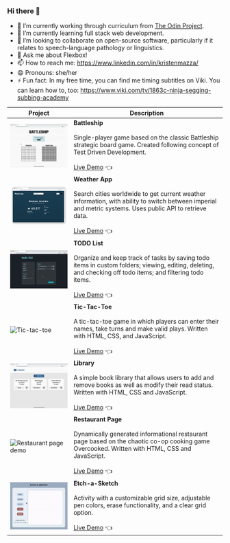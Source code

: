 ### Hi there 👋

- 🔭 I’m currently working through curriculum from [The Odin Project](https://www.theodinproject.com/).
- 🌱 I’m currently learning full stack web development.
- 👯 I’m looking to collaborate on open-source software, particularly if it relates to speech-language pathology or linguistics.
- 💬 Ask me about Flexbox!
- 📫 How to reach me: https://www.linkedin.com/in/kristenmazza/
- 😄 Pronouns: she/her
- ⚡ Fun fact: In my free time, you can find me timing subtitles on Viki. You can learn how to, too: https://www.viki.com/tv/1863c-ninja-segging-subbing-academy


Project | Description
--- | ---
| <img src="https://raw.githubusercontent.com/kristenmazza/battleship/main/src/images/battleship-demo.gif" alt="Battleship demo" style="width: 300px;"/> | **Battleship** <br/><br/> Single-player game based on the classic Battleship strategic board game. Created following concept of Test Driven Development. <br/><br/> [Live Demo](https://kristenmazza.github.io/battleship/) :point_left:
| <img src="https://github.com/kristenmazza/weather-app/raw/main/weather-app-ss.png" alt="Weather app screenshot" style="width: 300px;"/> | **Weather App** <br/><br/> Search cities worldwide to get current weather information, with ability to switch between imperial and metric systems. Uses public API to retrieve data. <br/><br/> [Live Demo](https://kristenmazza.github.io/weather-app/) :point_left:
| <img src="https://github.com/kristenmazza/todo-list/raw/main/todo-list-demo.gif" alt="Todo list demo" style="width: 300px;"/> | **TODO List** <br/><br/> Organize and keep track of tasks by saving todo items in custom folders; viewing, editing, deleting, and checking off todo items; and filtering todo items. <br/><br/> [Live Demo](https://kristenmazza.github.io/todo-list/) :point_left:
| <img src="https://i.ibb.co/B2XLpCC/tic-tac-toe-demo.gif" alt="Tic-tac-toe" style="width: 300px;"/> | **Tic-Tac-Toe** <br/><br/> A tic-tac-toe game in which players can enter their names, take turns and make valid plays. Written with HTML, CSS, and JavaScript. <br/><br/> [Live Demo](https://kristenmazza.github.io/tic-tac-toe/) :point_left:
| <img src="https://github.com/kristenmazza/library/blob/main/library-proj-demo.gif?raw=true" alt="Library demo" style="width: 300px;"/> | **Library** <br/><br/> A simple book library that allows users to add and remove books as well as modify their read status. Written with HTML, CSS and JavaScript. <br/><br/> [Live Demo](https://kristenmazza.github.io/library/) :point_left: |
<img src="https://github.com/kristenmazza/restaurant-page/blob/main/restaurant-page-demo.gif?raw=true" alt="Restaurant page demo" style="width: 300px;"/> | **Restaurant Page** <br/><br/> Dynamically generated informational restaurant page based on the chaotic co-op cooking game Overcooked. Written with HTML, CSS and JavaScript. <br/><br/> [Live Demo](https://kristenmazza.github.io/restaurant-page/) :point_left:
| <img src="https://github.com/kristenmazza/etch-a-sketch/raw/main/etch-a-sketch-demo.gif?raw=true" alt="Etch-a-Sketch demo" style="width: 300px;"/> | **Etch-a-Sketch** <br/><br/> Activity with a customizable grid size, adjustable pen colors, erase functionality, and a clear grid option. <br/><br/> [Live Demo](https://kristenmazza.github.io/etch-a-sketch/) :point_left:
